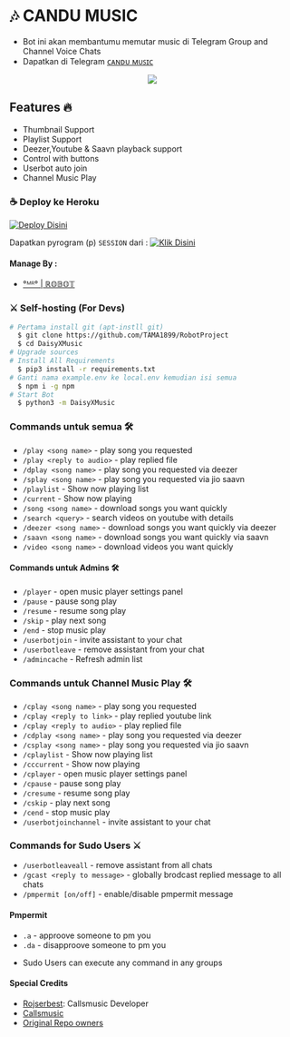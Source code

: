<h1 align="centre">🎶 CANDU MUSIC</h1>

- Bot ini akan membantumu memutar music di Telegram Group and Channel Voice Chats
- Dapatkan di Telegram [ᴄᴀɴᴅᴜ ᴍᴜꜱɪᴄ](https://t.me/robotxmusic_bot)

<p align="center">
  <img src="https://telegra.ph/file/d7ed06dc9e080b4f1504c.jpg">
</p>

<h2> Features 🔥 </h2>

- Thumbnail Support
- Playlist Support
- Deezer,Youtube & Saavn playback support
- Control with buttons
- Userbot auto join
- Channel Music Play

### ☕ Deploy ke Heroku

[![Deploy Disini](https://www.herokucdn.com/deploy/button.svg)](https://heroku.com/deploy?template=https://github.com/TAMA1899/RobotIn)

Dapatkan pyrogram (p)  `SESSION` dari :
[![Klik Disini](https://repl.it/badge/github/SpEcHiDe/GenerateStringSession)](https://repl.it/@SpEcHiDe/GenerateStringSession)

<h4> Manage By : </h4>

- [°ᴹᴿ° | ℝ𝕆𝔹𝕆𝕋](https://t.me/justthetech)

### ⚔ Self-hosting (For Devs) 
```sh
# Pertama install git (apt-instll git)
  $ git clone https://github.com/TAMA1899/RobotProject
  $ cd DaisyXMusic
# Upgrade sources
# Install All Requirements 
  $ pip3 install -r requirements.txt
# Ganti nama example.env ke local.env kemudian isi semua 
  $ npm i -g npm
# Start Bot 
  $ python3 -m DaisyXMusic
```

### Commands untuk semua 🛠

- `/play <song name>` - play song you requested
- `/play <reply to audio>` - play replied file
- `/dplay <song name>` - play song you requested via deezer
- `/splay <song name>` - play song you requested via jio saavn
- `/playlist` - Show now playing list
- `/current` - Show now playing
- `/song <song name>` - download songs you want quickly
- `/search <query>` - search videos on youtube with details
- `/deezer <song name>` - download songs you want quickly via deezer
- `/saavn <song name>` - download songs you want quickly via saavn
- `/video <song name>` - download videos you want quickly

#### Commands untuk Admins 🛠️
- `/player` - open music player settings panel
- `/pause` - pause song play
- `/resume` - resume song play
- `/skip` - play next song
- `/end` - stop music play
- `/userbotjoin` - invite assistant to your chat
- `/userbotleave` - remove assistant from your chat
- `/admincache` - Refresh admin list

### Commands untuk Channel Music Play 🛠

- `/cplay <song name>` - play song you requested
- `/cplay <reply to link>` - play replied youtube link
- `/cplay <reply to audio>` - play replied file
- `/cdplay <song name>` - play song you requested via deezer
- `/csplay <song name>` - play song you requested via jio saavn
- `/cplaylist` - Show now playing list
- `/cccurrent` - Show now playing
- `/cplayer` - open music player settings panel
- `/cpause` - pause song play
- `/cresume` - resume song play
- `/cskip` - play next song
- `/cend` - stop music play
- `/userbotjoinchannel` - invite assistant to your chat

### Commands for Sudo Users ⚔️
- `/userbotleaveall` - remove assistant from all chats
- `/gcast <reply to message>` - globally brodcast replied message to all chats
- `/pmpermit [on/off]` - enable/disable pmpermit message

#### Pmpermit
- `.a` - approove someone to pm you
- `.da` - disapproove someone to pm you
+ Sudo Users can execute any command in any groups

#### Special Credits
- [Rojserbest](http://github.com/rojserbes): Callsmusic Developer
- [Callsmusic](https://github.com/callsmusic/callsmusic)
- [Original Repo owners](https://github.com/suprojects/CallsMusic)


